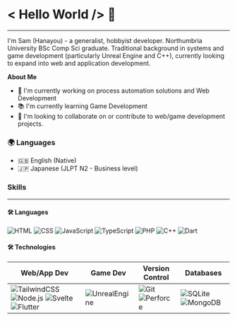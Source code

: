 # < Hello World /> 👋
---

I'm Sam (Hanayou) - a generalist, hobbyist developer. Northumbria University BSc Comp Sci graduate.
Traditional background in systems and game development (particularly Unreal Engine and C++), currently looking to expand into web and application development.

**About Me**
- 🤖 I'm currently working on process automation solutions and Web Development
- 📚 I'm currently learning Game Development
- 🤝 I'm looking to collaborate on or contribute to web/game development projects.

### 🌍 Languages
- 🇬🇧 English (Native)
- 🇯🇵 Japanese (JLPT N2 - Business level)

### Skills
---
#### 🛠️ Languages
![HTML](https://img.shields.io/badge/HTML-E34F26?style=flat&logo=HTML5&logoColor=white)
![CSS](https://img.shields.io/badge/CSS-1572B6?style=flat&logo=CSS3&logoColor=white)
![JavaScript](https://img.shields.io/badge/JavaScript-F7DF1E?style=flat&logo=JavaScript&logoColor=white)
![TypeScript](https://img.shields.io/badge/TypeScript-3178C6?style=flat&logo=Typescript&logoColor=white)
![PHP](https://img.shields.io/badge/PHP-777BB4?style=flat&logo=PHP&logoColor=white)
![C++](https://img.shields.io/badge/C++-00599C?style=flat&logo=Cplusplus&logoColor=white)
![Dart](https://img.shields.io/badge/Dart-0175C2?style=flat&logo=Dart&logoColor=white)

#### 🛠️ Technologies
Web/App Dev | Game Dev | Version Control | Databases
| --- | --- | --- | --- |
![TailwindCSS](https://img.shields.io/badge/TailwindCSS-06B6D4?style=flat&logo=TailwindCSS&logoColor=white) ![Node.js](https://img.shields.io/badge/Node.js-339933?style=flat&logo=Nodedotjs&logoColor=white) ![Svelte](https://img.shields.io/badge/Svelte-FF3E00?style=flat&logo=Svelte&logoColor=white) ![Flutter](https://img.shields.io/badge/Flutter-02569B?style=flat&logo=Flutter&logoColor=white) | ![UnrealEngine](https://img.shields.io/badge/Unreal%20Engine-0E1128?style=flat&logo=unrealengine&logoColor=white) | ![Git](https://img.shields.io/badge/Git-F05032?style=flat&logo=Git&logoColor=white) ![Perforce](https://img.shields.io/badge/Perforce-404040?style=flat&logo=Perforce&logoColor=white) | ![SQLite](https://img.shields.io/badge/SQLite-003B57?style=flat&logo=SQLite&logoColor=white) ![MongoDB](https://img.shields.io/badge/MongoDB-47A248?style=flat&logo=MongoDB&logoColor=white)


<!--
**Hanayou/Hanayou** is a ✨ _special_ ✨ repository because its `README.md` (this file) appears on your GitHub profile.

Here are some ideas to get you started:

- 🔭 I’m currently working on ...
- 🌱 I’m currently learning ...
- 👯 I’m looking to collaborate on ...
- 🤔 I’m looking for help with ...
- 💬 Ask me about ...
- 📫 How to reach me: ...
- 😄 Pronouns: ...
- ⚡ Fun fact: ...
-->
